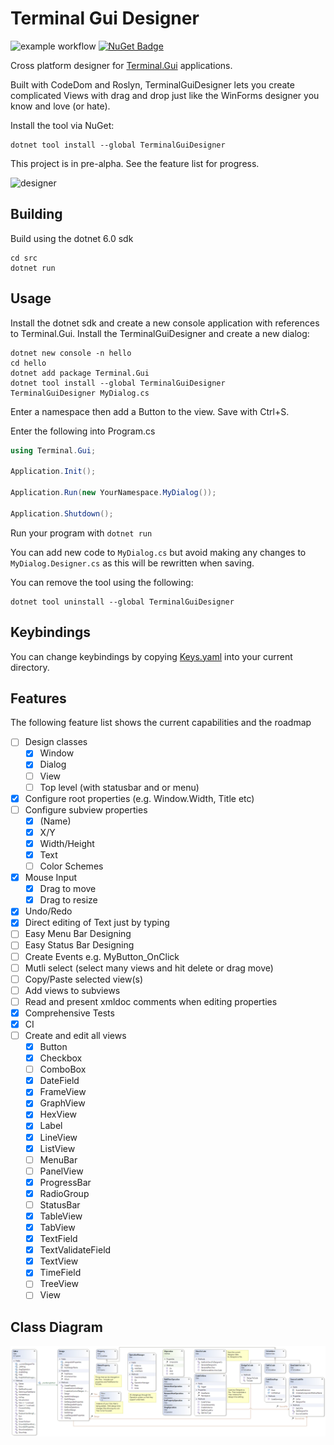 # Terminal Gui Designer

![example workflow](https://github.com/tznind/TerminalGuiDesigner/actions/workflows/build.yml/badge.svg) [![NuGet Badge](https://buildstats.info/nuget/TerminalGuiDesigner)](https://www.nuget.org/packages/TerminalGuiDesigner/)

Cross platform designer for [Terminal.Gui](https://github.com/migueldeicaza/gui.cs) applications.  

Built with CodeDom and Roslyn, TerminalGuiDesigner lets you create complicated Views with drag and drop just like the WinForms designer you know and love (or hate).

Install the tool via NuGet:
```
dotnet tool install --global TerminalGuiDesigner
```

This project is in pre-alpha.  See the feature list for progress.

![designer](https://user-images.githubusercontent.com/31306100/161325121-c6c03350-5d37-4830-b756-58daf79c972f.gif)

Building
----------------
Build using the dotnet 6.0 sdk
```
cd src
dotnet run
```

Usage
------------------
Install the dotnet sdk and create a new console application with references to Terminal.Gui.  Install the TerminalGuiDesigner and create a new dialog:
```
dotnet new console -n hello
cd hello
dotnet add package Terminal.Gui
dotnet tool install --global TerminalGuiDesigner
TerminalGuiDesigner MyDialog.cs
```

Enter a namespace then add a Button to the view.  Save with Ctrl+S.

Enter the following into Program.cs

```csharp
using Terminal.Gui;

Application.Init();

Application.Run(new YourNamespace.MyDialog());

Application.Shutdown();
```

Run your program with 
`dotnet run`

You can add new code to `MyDialog.cs` but avoid making any changes to `MyDialog.Designer.cs` as this will be rewritten when saving.

You can remove the tool using the following:

```
dotnet tool uninstall --global TerminalGuiDesigner
```
Keybindings
----------------
You can change keybindings by copying [Keys.yaml](https://raw.githubusercontent.com/tznind/TerminalGuiDesigner/main/src/Keys.yaml) into your current directory.

Features
-------------------------------

The following feature list shows the current capabilities and the roadmap

- [ ] Design classes 
    - [x] Window
    - [x] Dialog
    - [ ] View
    - [ ] Top level (with statusbar and or menu)
- [x] Configure root properties (e.g. Window.Width, Title etc)
- [ ] Configure subview properties
    - [x] (Name)
    - [x] X/Y
    - [x] Width/Height
    - [x] Text
    - [ ] Color Schemes
- [x] Mouse Input
  - [x] Drag to move
  - [x] Drag to resize
- [x] Undo/Redo
- [x] Direct editing of Text just by typing
- [ ] Easy Menu Bar Designing
- [ ] Easy Status Bar Designing
- [ ] Create Events e.g. MyButton_OnClick
- [ ] Mutli select (select many views and hit delete or drag move)
- [ ] Copy/Paste selected view(s)
- [ ] Add views to subviews
- [ ] Read and present xmldoc comments when editing properties
- [x] Comprehensive Tests
- [x] CI
- [ ] Create and edit all views
  - [x] Button
  - [x] Checkbox
  - [ ] ComboBox
  - [x] DateField
  - [x] FrameView
  - [x] GraphView
  - [x] HexView
  - [x] Label
  - [x] LineView
  - [x] ListView
  - [ ] MenuBar
  - [ ] PanelView
  - [x] ProgressBar
  - [x] RadioGroup
  - [ ] StatusBar
  - [x] TableView
  - [x] TabView
  - [x] TextField
  - [x] TextValidateField
  - [x] TextView
  - [x] TimeField
  - [ ] TreeView
  - [ ] View

Class Diagram
-------------------------------
![Terminal.Gui Class Diagram](./TerminalGuiDesigner.png)
